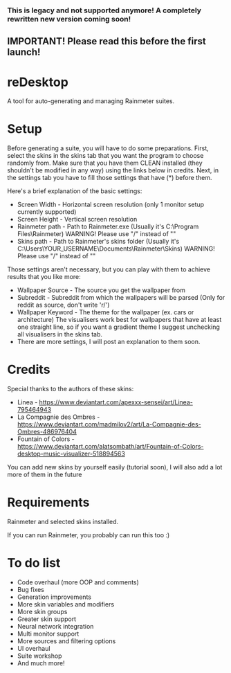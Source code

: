 ### This is legacy and not supported anymore! A completely rewritten new version coming soon!
## IMPORTANT! Please read this before the first launch!

# reDesktop

A tool for auto-generating and managing Rainmeter suites.

# Setup

Before generating a suite, you will have to do some preparations. First, select the skins in the skins tab that you want
the program to choose randomly from. Make sure that you have them CLEAN installed (they shouldn't be modified in any
way) using the links below in credits. Next, in the settings tab you have to fill those settings that have (*) before
them.

Here's a brief explanation of the basic settings:
- Screen Width - Horizontal screen resolution (only 1 monitor setup currently supported)
- Screen Height - Vertical screen resolution
- Rainmeter path - Path to Rainmeter.exe (Usually it's C:\Program Files\Rainmeter) WARNING! Please use "/" instead of "\"
- Skins path - Path to Rainmeter's skins folder (Usually it's C:\Users\YOUR_USERNAME\Documents\Rainmeter\Skins) WARNING!
Please use "/" instead of "\"

Those settings aren't necessary, but you can play with them to achieve results that you like more:
- Wallpaper Source - The source you get the wallpaper from
- Subreddit - Subreddit from which the wallpapers will be parsed (Only for reddit as source, don't write 'r/')
- Wallpaper Keyword - The theme for the wallpaper (ex. cars or architecture) The visualisers work best for wallpapers
that have at least one straight line, so if you want a gradient theme I suggest unchecking all visualisers in the skins
tab.
- There are more settings, I will post an explanation to them soon.

# Credits

Special thanks to the authors of these skins:

- Linea - https://www.deviantart.com/apexxx-sensei/art/Linea-795464943
- La Compagnie des Ombres - https://www.deviantart.com/madmilov2/art/La-Compagnie-des-Ombres-486976404
- Fountain of Colors - https://www.deviantart.com/alatsombath/art/Fountain-of-Colors-desktop-music-visualizer-518894563

You can add new skins by yourself easily (tutorial soon), I will also add a lot more of them in the future

# Requirements

Rainmeter and selected skins installed.

If you can run Rainmeter, you probably can run this too :)

# To do list

- Code overhaul (more OOP and comments)
- Bug fixes
- Generation improvements
- More skin variables and modifiers
- More skin groups
- Greater skin support
- Neural network integration
- Multi monitor support
- More sources and filtering options
- UI overhaul
- Suite workshop
- And much more!

